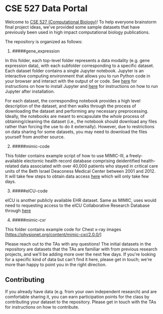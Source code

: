 # CSE 527 Data Portal

Welcome to [CSE 527 (Computational Biology)](https://sites.google.com/cs.washington.edu/cse527/home)! To help everyone
brainstorm final project ideas, we've provided some sample
datasets that have previously been used in high impact
computational biology publications.

The repository is organized as follows: 

1. #####gene_expression

In this folder, each top-level folder represents a data modality (e.g. gene expression data), with each
subfolder corresponding to a specific dataset. Each dataset folder 
contains a single Jupyter notebook. Jupyter is an interactive computing
environment that allows you to run Python code in your browser and interact
with the output of or code. See [here](https://jupyter.org/install.html) for
instructions on how to install Jupyter and [here](https://jupyterlab.readthedocs.io/en/stable/getting_started/starting.html)
for instructions on how to run Jupyter after installation.

For each dataset, the corresponding notebook provides a high
level description of the dataset, and then walks through the process
of downloading the dataset and performing any necessary preprocessing.
Ideally, the notebooks are meant to encapsulate the _whole_ process of
obtaining/cleaning the dataset (i.e., the notebook should download
any files rather than forcing the use to do it externally). However, due to
restrictions on data sharing for some datasets, you may need to download the
files yourself from another source.

2. #####mimic-code

This folder contains example script of how to use MIMIC-III, a freely-available electornic health record database comprising deidentified health-related data associated with over 40,000 patients who stayed in critical care units of the Beth Israel Deaconess Medical Center between 2001 and 2012. It will take few steps to obtain data access [here](https://mimic.mit.edu/docs/gettingstarted/) which will only take few days. 


3. #####eICU-code

eICU is another publicly available EHR dataset. Same as MIMIC, uses would need to requesting access to the eICU Collaborative Research Database through [here](https://eicu-crd.mit.edu/gettingstarted/access/)

4. #####mimic-cxr 

This folder contains example code for Chest x-ray images [https://physionet.org/content/mimic-cxr/2.0.0/]

Please reach out to the TAs with any questions! The initial datasets in the repository
are datasets that the TAs are familiar with from previous research projects, and we'll
be adding more over the next few days. If you're looking for a specific kind of data
but can't find it here, please get in touch; we're more than happy to point you in the
right direction.

## Contributing

If you already have data (e.g. from your own independent research) and are comfortable sharing
it, you can earn participation points for the class by contributing your dataset to the repository.
Please get in touch with the TAs for instructions on how to contribute.

